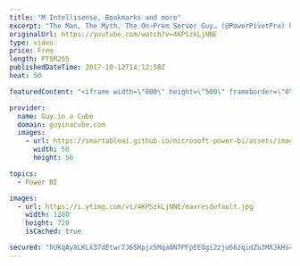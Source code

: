 ```yaml
---
title: "M Intellisense, Bookmarks and more"
excerpt: "The Man, The Myth, The On-Prem Server Guy… (@PowerPivotPro) https://powerpivotpro.com/2017/10/interview-chris-finlan-power-bi-report-server/  M QUERY EXTENSION FOR VISUAL STUDIO CODE (@BrettPowell76) https://insightsquest.com/2017/10/05/m-query-extension-for-visual-studio-code/  Walk Through Of Many"
originalUrl: https://youtube.com/watch?v=4KPSzkLjNNE
type: video
price: Free
length: PT5M25S
publishedDateTime: 2017-10-12T14:12:58Z
heat: 50

featuredContent: "<iframe width=\"800\" height=\"500\" frameborder=\"0\" src=\"https://www.youtube.com/embed/4KPSzkLjNNE\" allow=\"accelerometer; autoplay; encrypted-media; gyroscope; picture-in-picture\" allowfullscreen></iframe>"

provider:
  name: Guy in a Cube
  domain: guyinacube.com
  images:
    - url: https://smartableai.github.io/microsoft-power-bi/assets/images/organizations/guyinacube.com-50x50.jpg
      width: 50
      height: 50

topics:
  - Power BI

images:
  - url: https://i.ytimg.com/vi/4KPSzkLjNNE/maxresdefault.jpg
    width: 1280
    height: 720
    isCached: true

secured: "hUKqAyaLKLk37dEtwr7J6SHpjx5Mqa0N7PFpEE0gi2zju66zqidZu3MXJkHs46HdWVqq44zvZbckm0iS7sQSq7k4L5T+7rEXHOYSD7IPzOBFIuPehUHqlRS2DgUJPGJxEhgJsOTUECinh0EaCZTlBXHiQdAX2hdBkNYKGl0ZYLkyud6O2ODGVIpr08t2ML23K7G2K8Ec39DKbyfyCA7FlB0RRjBcADCljnEbxJ9WXVeBP3dtBWgfPQRgzfMUGSe+uDkPWqfY/WbXD3Dr4tbpiYAVtVDwNzWQkSTaXAzchZ6celwVMY7kUB+nbLzyUpaevCs/qC0twXNw6ufumL5kIPj3uxvW4iNMdS1cMFSWnT283NLT5Vsp/x8rTgH/xjWVq0JiA1wlWsxrkKKIvW2YPeclp5Ml4Stcu8X3U94yMoY=;yAfZPUs8L2rMB/Td2Aeltg=="
---
```


